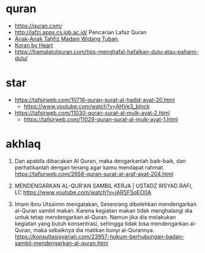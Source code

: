 # quran
* https://quran.com/
* http://lafzi.apps.cs.ipb.ac.id/ Pencarian Lafaz Quran
* [Anak-Anak Tahfiz Madani Widang Tuban](https://www.youtube.com/watch?v=-WW2YCXnXRo),
* [Koran by Heart](https://www.youtube.com/watch?v=ptHdmw57rzM)
* https://hamalatulquran.com/tips-menghafal-hafalkan-dulu-atau-pahami-dulu/

# star
* https://tafsirweb.com/10716-quran-surat-al-hadid-ayat-20.html
  * https://www.youtube.com/watch?v=AHVe3_bInck
* https://tafsirweb.com/11030-quran-surat-al-mulk-ayat-2.html
  * https://tafsirweb.com/11029-quran-surat-al-mulk-ayat-1.html

# akhlaq
1) Dan apabila dibacakan Al Quran, maka dengarkanlah baik-baik, dan perhatikanlah dengan tenang agar kamu mendapat rahmat.
https://tafsirweb.com/2658-quran-surat-al-araf-ayat-204.html

2) MENDENGARKAN AL-QUR'AN SAMBIL KERJA | USTADZ IRSYAD RAFI, LC
https://www.youtube.com/watch?v=jARSFSqEO0A

3) Imam Ibnu Utsaimin mengatakan,
Seseorang dibolehkan mendengarkan al-Quran sambil makan. Karena kegiatan makan tidak menghalangi dia untuk tetap mendengarkan al-Quran. Namun jika dia melakukan kegiatan yang butuh konsentrasi, sehingga tidak bisa mendengarkan al-Quran, maka sebaiknya dia matikan bunyi al-Qurannya.
https://konsultasisyariah.com/23957-hukum-berhubungan-badan-sambil-mendengarkan-al-quran.html
